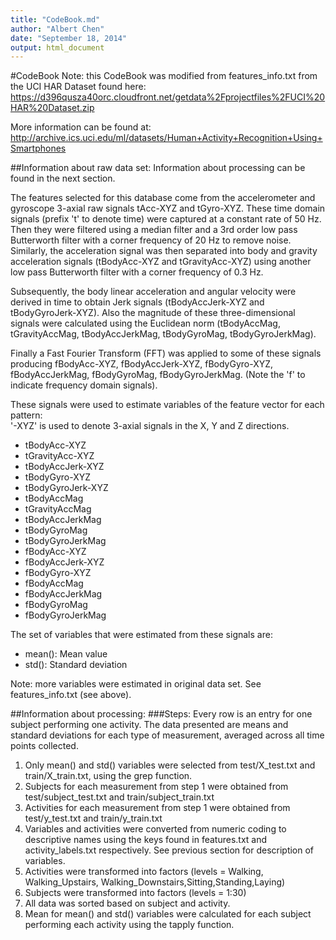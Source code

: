 ```yaml
---
title: "CodeBook.md"
author: "Albert Chen"
date: "September 18, 2014"
output: html_document
---
```

#CodeBook
Note: this CodeBook was modified from features_info.txt from the UCI HAR Dataset found here:
https://d396qusza40orc.cloudfront.net/getdata%2Fprojectfiles%2FUCI%20HAR%20Dataset.zip

More information can be found at:
http://archive.ics.uci.edu/ml/datasets/Human+Activity+Recognition+Using+Smartphones 

##Information about raw data set:
Information about processing can be found in the next section.

The features selected for this database come from the accelerometer and gyroscope 3-axial raw signals tAcc-XYZ and tGyro-XYZ. These time domain signals (prefix 't' to denote time) were captured at a constant rate of 50 Hz. Then they were filtered using a median filter and a 3rd order low pass Butterworth filter with a corner frequency of 20 Hz to remove noise. Similarly, the acceleration signal was then separated into body and gravity acceleration signals (tBodyAcc-XYZ and tGravityAcc-XYZ) using another low pass Butterworth filter with a corner frequency of 0.3 Hz. 

Subsequently, the body linear acceleration and angular velocity were derived in time to obtain Jerk signals (tBodyAccJerk-XYZ and tBodyGyroJerk-XYZ). Also the magnitude of these three-dimensional signals were calculated using the Euclidean norm (tBodyAccMag, tGravityAccMag, tBodyAccJerkMag, tBodyGyroMag, tBodyGyroJerkMag). 

Finally a Fast Fourier Transform (FFT) was applied to some of these signals producing fBodyAcc-XYZ, fBodyAccJerk-XYZ, fBodyGyro-XYZ, fBodyAccJerkMag, fBodyGyroMag, fBodyGyroJerkMag. (Note the 'f' to indicate frequency domain signals). 

These signals were used to estimate variables of the feature vector for each pattern:  
'-XYZ' is used to denote 3-axial signals in the X, Y and Z directions.

* tBodyAcc-XYZ
* tGravityAcc-XYZ
* tBodyAccJerk-XYZ
* tBodyGyro-XYZ
* tBodyGyroJerk-XYZ
* tBodyAccMag
* tGravityAccMag
* tBodyAccJerkMag
* tBodyGyroMag
* tBodyGyroJerkMag
* fBodyAcc-XYZ
* fBodyAccJerk-XYZ
* fBodyGyro-XYZ
* fBodyAccMag
* fBodyAccJerkMag
* fBodyGyroMag
* fBodyGyroJerkMag

The set of variables that were estimated from these signals are: 
* mean(): Mean value
* std(): Standard deviation

Note: more variables were estimated in original data set. See features_info.txt (see above).


##Information about processing:
###Steps:
Every row is an entry for one subject performing one activity. The data presented are means and standard deviations for each type of measurement, averaged across all time points collected.
1. Only mean() and std() variables were selected from test/X\_test.txt and train/X\_train.txt, using the grep function.
2. Subjects for each measurement from step 1 were obtained from test/subject\_test.txt and train/subject\_train.txt
3. Activities for each measurement from step 1 were obtained from test/y\_test.txt and train/y\_train.txt
4. Variables and activities were converted from numeric coding to descriptive names using the keys found in features.txt and activity_labels.txt respectively. See previous section for description of variables.
5. Activities were transformed into factors (levels = Walking, Walking_Upstairs, Walking_Downstairs,Sitting,Standing,Laying)
6. Subjects were transformed into factors (levels = 1:30)
7. All data was sorted based on subject and activity. 
8. Mean for mean() and std() variables were calculated for each subject performing each activity using the tapply function.